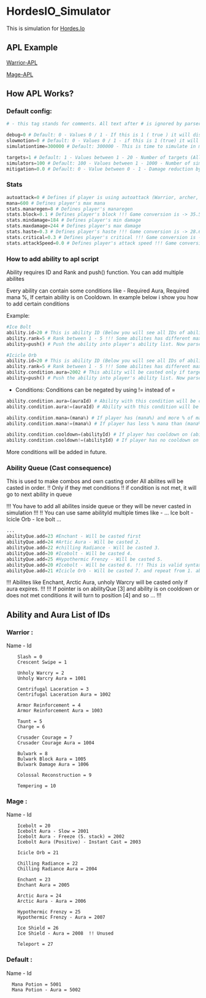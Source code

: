 # HordesIO_Simulator

This is simulation for <a href="https://hordes.io"> Hordes.Io </a>

## APL Example

[Warrior-APL](https://github.com/Quentis/HordesIO_Simulator/blob/master/warrior.siml)

[Mage-APL](https://github.com/Quentis/HordesIO_Simulator/blob/master/mage.siml)


## How APL Works? 

### Default config: 

```php
# - this tag stands for comments. All text after # is ignored by parser at the line.

debug=0 # Default: 0 - Values 0 / 1 - If this is 1 ( true ) it will display debug text (simulation combat log)
slowmotion=0 # Default: 0 - Values 0 / 1 - if this is 1 (true) it will simulate game in real time
simulationtime=300000 # Default: 300000 - This is time to simulate in miliseconds

targets=1 # Default: 1 - Values between 1 - 20 - Number of targets (All AoE abilites will always hits all targets !!! Some AoE Abilites has limited max targets)
simulators=100 # Default: 100 - Values between 1 - 1000 - Number of simulators. Higher value will provide more precise results. !!!(More simulators can increase process time)
mitigation=0.0 # Default: 0 - Value between 0 - 1 - Damage reduction by % this is replace for target's defense
```

### Stats

```php
autoattack=0 # Defines if player is using autoattack (Warrior, archer, shaman) Mage is exception
mana=600 # Defines player's max mana
stats.manaregen=8 # Defines player's manaregen
stats.block=0.1 # Defines player's block !!! Game conversion is -> 35.5% block => 0.355 !!! 
stats.mindamage=184 # Defines player's min damage
stats.maxdamage=244 # Defines player's max damage
stats.haste=0.3 # Defines player's haste !!! Game conversion is -> 28.6% haste => 0.286 !!! 
stats.critical=0.3 # Defines player's critical !!! Game conversion is -> 20% critical => 0.20 !!! 
stats.attackSpeed=0.0 # Defines player's attack speed !!! Game conversion is -> 34 attack speed => 0.34 !!! 
```

### How to add ability to apl script
Ability requires ID and Rank and push() function. You can add multiple abilites

Every ability can contain some conditions like - Required Aura, Required mana %, If certain ability is on Cooldown. In example below i show you how to add certain conditions

Example: 
```php
#Ice Bolt
ability.id=20 # This is ability ID (Below you will see all IDs of abilites and auras)
ability.rank=5 # Rank between 1 - 5 !!! Some abilites has different max rank !!!
ability=push() # Push the ability into player's ability list. Now parser is looking for another ability

#Icicle Orb
ability.id=20 # This is ability ID (Below you will see all IDs of abilites and auras)
ability.rank=5 # Rank between 1 - 5 !!! Some abilites has different max rank !!!
ability.condition.aura=2002 # This ability will be casted only if target has aura 2002 => Ice bolt's freeze
ability=push() # Push the ability into player's ability list. Now parser is looking for another ability
```

- Conditions:
Conditions can be negated by using != instead of =
```php
ability.condition.aura=(auraId) # Ability with this condition will be casted only if target has aura (auraId)
ability.condition.aura!=(auraId) # Ability with this condition will be not casted if target has aura (auraId)

ability.condition.mana=(mana%) # If player has (mana%) and more % of mana
ability.condition.mana!=(mana%) # If player has less % mana than (mana%)

ability.condition.cooldown=(abilityId) # If player has cooldown on (abilityId) this ability will be casted
ability.condition.cooldown!=(abilityId) # If player has no cooldown on (abilityId) this ability will be casted
```
More conditions will be added in future.

### Ability Queue (Cast consequence)
This is used to make combos and own casting order
All abilites will be casted in order. !! Only if they met conditions !! if condition is not met, it will go to next ability in queue

!!! You have to add all abilites inside queue or they will be never casted in simulation !!!
!! You can use same abilityId multiple times like - ... Ice bolt - Icicle Orb - Ice bolt ...
```php
...
abilityQue.add=23 #Enchant - Will be casted first
abilityQue.add=24 #Artic Aura - Will be casted 2.
abilityQue.add=22 #chilling Radiance - Will be casted 3.
abilityQue.add=20 #Icebolt - Will be casted 4.
abilityQue.add=25 #Hypothermic Frenzy - Will be casted 5.
abilityQue.add=20 #Icebolt - Will be casted 6. !!! This is valid syntax
abilityQue.add=21 #Icicle Orb - Will be casted 7. and repeat from 1. ability (enchant)

```

!!! Abilites like Enchant, Arctic Aura, unholy Warcry will be casted only if aura expires. !!!
!!! If pointer is on abilityQue [3] and ability is on cooldown or does not met conditions it will turn to position [4] and so ... !!!

## Ability and Aura List of IDs

### Warrior :
Name - Id 
```code
    Slash = 0
    Crescent Swipe = 1
    
    Unholy Warcry = 2
    Unholy Warcry Aura = 1001
    
    Centrifugal Laceration = 3
    Centrifugal Laceration Aura = 1002

    Armor Reinforcement = 4
    Armor Reinforcement Aura = 1003

    Taunt = 5
    Charge = 6
    
    Crusader Courage = 7
    Crusader Courage Aura = 1004

    Bulwark = 8
    Bulwark Block Aura = 1005
    Bulwark Damage Aura = 1006

    Colossal Reconstruction = 9
    
    Tempering = 10
```

### Mage :
Name - Id 
```code
    Icebolt = 20
    Icebolt Aura - Slow = 2001
    Icebolt Aura - Freeze (5. stack) = 2002
    Icebolt Aura (Positive) - Instant Cast = 2003

    Icicle Orb = 21

    Chilling Radiance = 22
    Chilling Radiance Aura = 2004

    Enchant = 23
    Enchant Aura = 2005

    Arctic Aura = 24
    Arctic Aura - Aura = 2006

    Hypothermic Frenzy = 25
    Hypothermic Frenzy - Aura = 2007

    Ice Shield = 26
    Ice Shield - Aura = 2008  !! Unused

    Teleport = 27
```
### Default :
Name - Id
```code
  Mana Potion = 5001
  Mana Potion - Aura = 5002
```